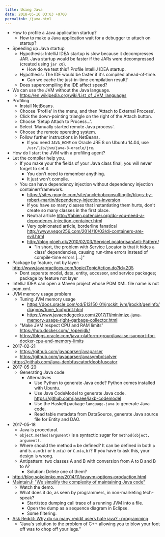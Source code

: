 ```yaml
---
title: Using Java
date: 2018-05-16 03:03 +0700
permalink: /java.html
---
```


- How to profile a Java application startup?
    - How to make a Java application wait for a debugger to attach on startup?
- Speeding up Java startup
    - Hypothesis: IntelliJ IDEA startup is slow because it decompresses JAR.
    Java startup would be faster if the JARs were decompressed (created using `jar c0`).
        - How do we test this?
        Profile IntelliJ IDEA startup.
    - Hypothesis: The IDE would be faster if it's compiled ahead-of-time.
        - Can we cache the just-in-time compilation result?
    - Does supercompiling the IDE affect speed?
- We can use the JVM without the Java language.
    - https://en.wikipedia.org/wiki/List_of_JVM_languages
- Profiling
    - Install NetBeans.
    - Choose 'Profile' in the menu, and then 'Attach to External Process'.
    - Click the down-pointing triangle on the right of the Attach button.
    - Choose 'Setup Attach to Process...'.
    - Select 'Manually started remote Java process'.
    - Choose the remote operating system.
    - Follow further instructions in NetBeans.
        - If you need `JAVA_HOME` on Oracle JRE 8 on Ubuntu 14.04, use `/usr/lib/jvm/java-8-oracle/jre`.
- How do I start the JVM with a profiling agent?
- Let the compiler help you.
    - If you make your the fields of your Java class final, you will never forget to set it.
        - You don't need to remember anything.
        - It just won't compile.
    - You can have dependency injection without dependency injection container/framework.
        - https://sites.google.com/site/unclebobconsultingllc/blogs-by-robert-martin/dependency-injection-inversion
        - If you have so many classes that instantiating them hurts, don't create so many classes in the first place.
        - Neutral article http://fabien.potencier.org/do-you-need-a-dependency-injection-container.html
        - Very opinionated article, borderline fanatical http://www.yegor256.com/2014/10/03/di-containers-are-evil.html
        - http://blog.ploeh.dk/2010/02/03/ServiceLocatorisanAnti-Pattern/
            - "In short, the problem with Service Locator is that it hides a class' dependencies, causing run-time errors instead of compile-time errors [...]"
- Package by feature, not by layer: http://www.javapractices.com/topic/TopicAction.do?Id=205
    - Dont separate model, data, entity, accessor, and service packages; package by feature not layer
- IntelliJ IDEA can open a Maven project whose POM XML file name is not pom.xml.
- JVM memory usage problem
    - Tuning JVM memory usage
        - https://docs.oracle.com/cd/E13150_01/jrockit_jvm/jrockit/geninfo/diagnos/tune_footprint.html
        - https://www.javacodegeeks.com/2017/11/minimize-java-memory-usage-right-garbage-collector.html
    - "Make JVM respect CPU and RAM limits" https://hub.docker.com/_/openjdk/
    - https://blogs.oracle.com/java-platform-group/java-se-support-for-docker-cpu-and-memory-limits
- 2017-02-21
    - https://github.com/javaparser/javaparser
    - https://github.com/javaparser/javasymbolsolver
- https://github.com/java-deobfuscator/deobfuscator
- 2017-05-20
    - Generating Java code
        - Alternatives
            - Use Python to generate Java code?
            Python comes installed with Ubuntu.
            - Use Java CodeModel to generate Java code.
            https://github.com/javaee/jaxb-codemodel
            - Use the Haskell package `language-java`
            to generate Java code.
            - Read table metadata from DataSource,
            generate Java source file for Entity and DAO.
- 2017-05-18
    - Java is procedural.
    - `object.method(argument)` is a syntactic sugar for `method(object, argument)`.
    - Where should the method `m` be defined?
    It can be defined in both `a` and `b`.
    `a.m(b)` or `b.m(a)` or `C.m(a,b)`?
    If you have to ask this, your design is wrong.
    - Antipattern: two classes A and B with conversion from A to B and B to A?
        - Solution: Delete one of them?
- http://blog.sokolenko.me/2014/11/javavm-options-production.html
- [MaintainJ: "We simplify the complexity of maintaining Java code"](http://maintainj.com/index.html)
    - Watch the demo.
    - What does it do, as seen by programmers, in non-marketing tech-speak?
        - Start/stop dumping call trace of a running JVM into a file.
        - Open the dump as a sequence diagram in Eclipse.
        - Some filtering.
- [Ask Reddit: Why do so many reddit users hate java? : programming](https://www.reddit.com/r/programming/comments/utqb/ask_reddit_why_do_so_many_reddit_users_hate_java/cutv1/)
    - "Java's solution to the problem of C++ allowing you to blow your foot off was to chop off your legs."
